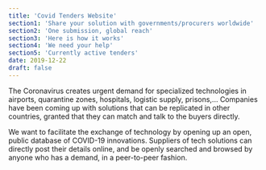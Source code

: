 ```yaml
---
title: 'Covid Tenders Website'
section1: 'Share your solution with governments/procurers worldwide'
section2: 'One submission, global reach'
section3: 'Here is how it works'
section4: 'We need your help'
section5: 'Currently active tenders'
date: 2019-12-22
draft: false
---
```


The Coronavirus creates urgent demand for specialized technologies in airports, quarantine zones,
hospitals, logistic supply, prisons,... Companies have been coming up with solutions that can be
replicated in other countries, granted that they can match and talk to the buyers directly.

We want to facilitate the exchange of technology by opening up an open, public database of COVID-19
innovations. Suppliers of tech solutions can directly post their details online, and be openly
searched and browsed by anyone who has a demand, in a peer-to-peer fashion.